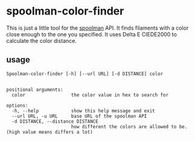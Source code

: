 
# spoolman-color-finder

This is just a little tool for the [spoolman](https://github.com/Donkie/Spoolman) API. It finds filaments with a color close enough to the one you specified.
It uses Delta E CIEDE2000 to calculate the color distance.

## usage

```
Spoolman-color-finder [-h] [--url URL] [-d DISTANCE] color


positional arguments:
  color                 the color value in hex to search for

options:
  -h, --help            show this help message and exit
  --url URL, -u URL     base URL of the spoolman API 
  -d DISTANCE, --distance DISTANCE
                        how different the colors are allowed to be. (high value means differs a lot)

```

